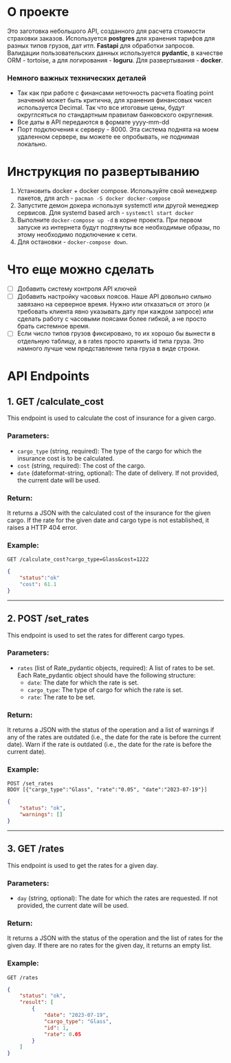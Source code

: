 # О проекте 
Это заготовка небольшого API, созданного для расчета стоимости страховки заказов. Используется **postgres** для хранения тарифов для разных типов грузов, дат итп. **Fastapi** для обработки запросов. Валидации пользовательских данных используется **pydantic**, в качестве ORM - tortoise,  а для логирования - **loguru**. Для развертывания - **docker**.

### Немного важных технических деталей
* Так как при работе с финансами неточность расчета floating point значений может быть критична, для хранения финансовых чисел используется Decimal. Так что все итоговые цены, будут округлсяться по стандартным правилам банковского округления. 
* Все даты в API передаются в формате yyyy-mm-dd
* Порт подключения к серверу - 8000. Эта система поднята на моем удаленном сервере, вы можете ее опробывать, не поднимая локально.
# Инструкция по развертыванию 
1) Установить docker + docker compose. Используйте свой менеджер пакетов, для arch - `pacman -S docker docker-compose`
2) Запустите демон докера используя systemctl или другой менеджер сервисов. Для systemd based arch - `systemctl start docker`
3) Выполните `docker-compose up -d` в корне проекта. При первом запуске из интернета будут подтянуты все необходимые образы, по этому необходимо подключение к сети.
4) Для остановки - `docker-compose down`.

# Что еще можно сделать
- [ ] Добавить систему контроля API ключей
- [ ] Добавить настройку часовых поясов. Наше API довольно сильно завязано на серверное время. Нужно или отказаться от этого (и требовать клиента явно указывать дату при каждом запросе) или сделать работу с часовыми поясами более гибкой, а не просто брать системное время.
- [ ] Если число типов грузов фиксировано, то их хорошо бы вынести в отдельную таблицу, а в rates просто хранить id типа груза. Это намного лучше чем представление типа груза в виде строки. 

# API Endpoints
## 1. GET /calculate_cost

This endpoint is used to calculate the cost of insurance for a given cargo.

### Parameters:

- `cargo_type` (string, required): The type of the cargo for which the insurance cost is to be calculated.
- `cost` (string, required): The cost of the cargo.
- `date` (dateformat-string, optional): The date of delivery. If not provided, the current date will be used.

### Return:

It returns a JSON with the calculated cost of the insurance for the given cargo. If the rate for the given date and cargo type is not established, it raises a HTTP 404 error.

### Example:

```
GET /calculate_cost?cargo_type=Glass&cost=1222
```
```JSON
{
    "status":"ok"
    "cost": 61.1
}
```


---

## 2. POST /set_rates

This endpoint is used to set the rates for different cargo types.

### Parameters:

- `rates` (list of Rate_pydantic objects, required): A list of rates to be set. Each Rate_pydantic object should have the following structure:
  - `date`: The date for which the rate is set.
  - `cargo_type`: The type of cargo for which the rate is set.
  - `rate`: The rate to be set.

### Return:

It returns a JSON with the status of the operation and a list of warnings if any of the rates are outdated (i.e., the date for the rate is before the current date).
Warn if the rate is outdated (i.e., the date for the rate is before the current date).
### Example:

```
POST /set_rates 
BDOY [{"cargo_type":"Glass", "rate":"0.05", "date":"2023-07-19"}]
```
```JSON
{
    "status": "ok",
    "warnings": []
}
```



---

## 3. GET /rates

This endpoint is used to get the rates for a given day.

### Parameters:

- `day` (string, optional): The date for which the rates are requested. If not provided, the current date will be used.

### Return:

It returns a JSON with the status of the operation and the list of rates for the given day. If there are no rates for the given day, it returns an empty list.

### Example:

```
GET /rates
```
```JSON
{
    "status": "ok",
    "result": [
        {
            "date": "2023-07-19",
            "cargo_type": "Glass",
            "id": 1,
            "rate": 0.05
        }
    ]
}
```

